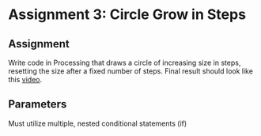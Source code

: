 # Assignment 3: Circle Grow in Steps

## Assignment
Write code in Processing that draws a circle of increasing size in steps, resetting the size after a fixed number of steps. Final result should look like this [video](https://vimeo.com/180251817).

## Parameters
Must utilize multiple, nested conditional statements (if) 
